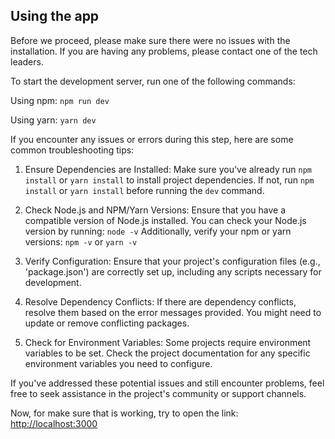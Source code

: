## Using the app

Before we proceed, please make sure there were no issues with the installation. If you are having any problems, please contact one of the tech leaders.

To start the development server, run one of the following commands:

Using npm:
`npm run dev`

Using yarn:
`yarn dev`

If you encounter any issues or errors during this step, here are some common troubleshooting tips:

1.  Ensure Dependencies are Installed:
    Make sure you've already run `npm install` or `yarn install` to install project dependencies.
    If not, run `npm install` or `yarn install` before running the `dev` command.

2.  Check Node.js and NPM/Yarn Versions:
    Ensure that you have a compatible version of Node.js installed. You can check your Node.js version by running:
    `node -v`
    Additionally, verify your npm or yarn versions:
    `npm -v` or `yarn -v`

3.  Verify Configuration:
    Ensure that your project's configuration files (e.g., 'package.json') are correctly set up, including any scripts necessary for development.

4.  Resolve Dependency Conflicts:
    If there are dependency conflicts, resolve them based on the error messages provided. You might need to update or remove conflicting packages.

5.  Check for Environment Variables:
    Some projects require environment variables to be set. Check the project documentation for any specific environment variables you need to configure.

If you've addressed these potential issues and still encounter problems, feel free to seek assistance in the project's community or support channels.

Now, for make sure that is working, try to open the link: [http://localhost:3000](http://localhost:3000)
